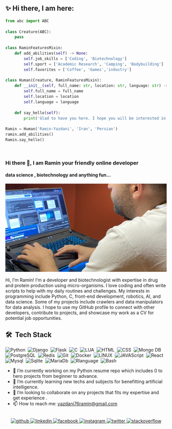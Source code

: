 
## :sparkles: Hi there, I am here:   

<div dir="ltr">

```python
from abc import ABC

class Creature(ABC):
    pass

class RaminFeaturesMixin:
    def add_abilities(self) -> None:
        self.job_skills = ['Coding', 'Biotechnology']
        self.sport = ['Academic Research', 'Camping', 'Bodybuilding']
        self.favorites = ['Coffee', 'Games','industry']
        
class Human(Creature, RaminFeaturesMixin):
    def __init__(self, full_name: str, location: str, language: str) -> None:       
        self.full_name = full_name
        self.location = location
        self.language = language

    def say_hello(self):
        print('Glad to have you here. I hope you will be interested in my projects')        
        
Ramin = Human('Ramin-Yazdani', 'Iran', 'Persian')   
ramin.add_abilities() 
Ramin.say_hello()    

```

 <br>

### Hi there 👋, I am Ramin your friendly online developer
#### data science , biotechnology and anything fun...
![data science , biotechnology and anything fun...](https://github.com/Raminyazdani/Raminyazdani/blob/master/IMG_2343.JPG?raw=true)

Hi, I’m Ramin! I’m a developer and biotechnologist with expertise in drug and protein production using micro-organisms. I love coding and often write scripts to help with my daily routines and challenges. My interests in programming include Python, C, front-end development, robotics, AI, and data science. Some of my projects include crawlers and data manipulators for data analysis. I hope to use my GitHub profile to connect with other developers, contribute to projects, and showcase my work as a CV for potential job opportunities.




 ## 🛠 &nbsp;Tech Stack
![Python](https://img.shields.io/badge/Python-FFD43B?style=flat&logo=python&logoColor=blue)&nbsp;
![Django](https://img.shields.io/badge/Django-092E20?style=flat&logo=django&logoColor=green)&nbsp;
![Flask](https://img.shields.io/badge/Flask-000000?style=flat&logo=flask&logoColor=white)&nbsp;
![C](https://img.shields.io/badge/C%23-239120?style=flat&logo=c-sharp&logoColor=white)&nbsp;
![LUA](https://img.shields.io/badge/Lua-2C2D72?style=flat&logo=lua&logoColor=white)&nbsp;
![HTML](https://img.shields.io/badge/HTML5-E34F26?style=flat&logo=html5&logoColor=white)&nbsp;
![CSS](https://img.shields.io/badge/CSS3-1572B6?style=flat&logo=css3&logoColor=white)&nbsp;
![Mongo DB](https://img.shields.io/badge/MongoDB-4EA94B?style=flat&logo=mongodb&logoColor=white)&nbsp;
![PostgreSQL](https://img.shields.io/badge/PostgreSQL-316192?style=flat&logo=postgresql&logoColor=white)&nbsp;
![Redis](https://img.shields.io/badge/redis-%23DD0031.svg?&style=flat&logo=redis&logoColor=white)&nbsp;
![Git](https://img.shields.io/badge/GIT-E44C30?style=flat&logo=git&logoColor=white)&nbsp;
![Docker](https://img.shields.io/badge/Docker-2CA5E0?style=flat&logo=docker&logoColor=white)&nbsp;
![LINUX](https://img.shields.io/badge/Linux-FCC624?style=flat&logo=linux&logoColor=black)&nbsp;
![JAVAScript](https://img.shields.io/badge/JavaScript-323330?style=for-the-badge&logo=javascript&logoColor=F7DF1E)&nbsp;
![React](https://img.shields.io/badge/React-20232A?style=for-the-badge&logo=react&logoColor=61DAFB)&nbsp;
![Mysql](https://img.shields.io/badge/MySQL-005C84?style=for-the-badge&logo=mysql&logoColor=white)&nbsp;
![Sqlite](https://img.shields.io/badge/SQLite-07405E?style=for-the-badge&logo=sqlite&logoColor=white)&nbsp;
![MariaDb](https://img.shields.io/badge/MariaDB-003545?style=for-the-badge&logo=mariadb&logoColor=white)&nbsp;
![Rlanguage](https://img.shields.io/badge/R-276DC3?style=for-the-badge&logo=r&logoColor=white)&nbsp;
![Bash](https://img.shields.io/badge/Shell_Script-121011?style=for-the-badge&logo=gnu-bash&logoColor=white)&nbsp;


- 🔭 I’m currently working on my Python resume repo which includes 0 to hero projects from beginner to advance. 
- 🌱 I’m currently learning new techs and subjects for benefitting artificial intelligence. 
- 👯 I’m looking to collaborate on any projects that fits my expertise and get experience . 
- 📫 How to reach me: yazdani76ramin@gmail.com 


<br>

<div align="center">
<a href="https://github.com/Raminyazdani" align="center">
<img src='https://cdn.jsdelivr.net/npm/simple-icons@3.0.1/icons/github.svg' alt='github' height='40'>
</a>

<a href="https://www.linkedin.com/in/ramin-yz/" align="center">
<img src='https://cdn.jsdelivr.net/npm/simple-icons@3.0.1/icons/linkedin.svg' alt='linkedin' height='40'>  
</a>

<a href="https://www.facebook.com/raminyazdani76" align="center">
<img src='https://cdn.jsdelivr.net/npm/simple-icons@3.0.1/icons/facebook.svg' alt='facebook' height='40'>  
</a>

<a href="https://www.instagram.com/ramin_yz/" align="center">
<img src='https://cdn.jsdelivr.net/npm/simple-icons@3.0.1/icons/instagram.svg' alt='instagram' height='40'>  
</a>

<a href="https://twitter.com/ramin_yz" align="center">
<img src='https://cdn.jsdelivr.net/npm/simple-icons@3.0.1/icons/twitter.svg' alt='twitter' height='40'>  

</a>
    

<a href="https://stackoverflow.com/users/ramin-yazdani" align="center">
<img src='https://cdn.jsdelivr.net/npm/simple-icons@3.0.1/icons/stackoverflow.svg' alt='stackoverflow' height='40'>  
</a>

</div>


<!---       ![GitHub metrics](https://metrics.lecoq.io/Raminyazdani))        -->  
<!--- ![GitHub streak stats](https://streak-stats.demolab.com/?user=Raminyazdani) -->  
<!--- [![trophy](https://github-profile-trophy.vercel.app/?username=Raminyazdani)](https://github.com/ryo-ma/github-profile-trophy)-->  
<!--- [![Top Langs](https://github-readme-stats.vercel.app/api/top-langs/?username=Raminyazdani)](https://github.com/anuraghazra/github-readme-stats)-->  
<!--- ![GitHub stats](https://github-readme-stats.vercel.app/api?username=Raminyazdani&show_icons=true&count_private=true)  -->  
 
